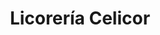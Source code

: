 ---
title: "Licorería Celicor"
url: /caracas/licoreria-celicor-av-jose-antonio-paez/
shop: alcohol
---